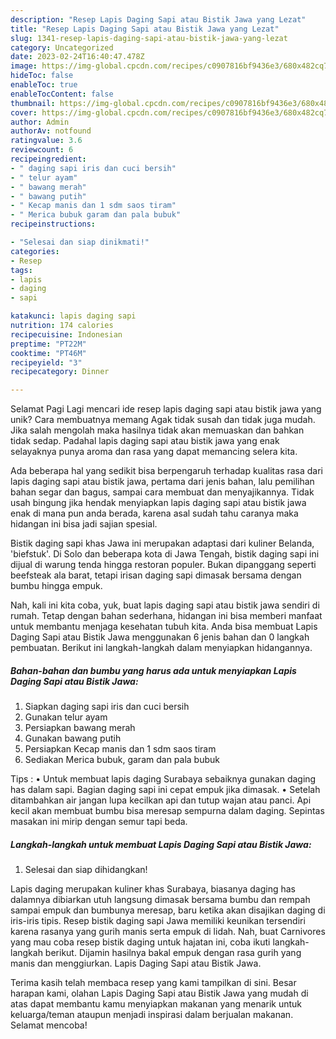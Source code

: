 ```yaml
---
description: "Resep Lapis Daging Sapi atau Bistik Jawa yang Lezat"
title: "Resep Lapis Daging Sapi atau Bistik Jawa yang Lezat"
slug: 1341-resep-lapis-daging-sapi-atau-bistik-jawa-yang-lezat
category: Uncategorized
date: 2023-02-24T16:40:47.478Z
image: https://img-global.cpcdn.com/recipes/c0907816bf9436e3/680x482cq70/lapis-daging-sapi-atau-bistik-jawa-foto-resep-utama.jpg
hideToc: false
enableToc: true
enableTocContent: false
thumbnail: https://img-global.cpcdn.com/recipes/c0907816bf9436e3/680x482cq70/lapis-daging-sapi-atau-bistik-jawa-foto-resep-utama.jpg
cover: https://img-global.cpcdn.com/recipes/c0907816bf9436e3/680x482cq70/lapis-daging-sapi-atau-bistik-jawa-foto-resep-utama.jpg
author: Admin
authorAv: notfound
ratingvalue: 3.6
reviewcount: 6
recipeingredient:
- " daging sapi iris dan cuci bersih"
- " telur ayam"
- " bawang merah"
- " bawang putih"
- " Kecap manis dan 1 sdm saos tiram"
- " Merica bubuk garam dan pala bubuk"
recipeinstructions:

- "Selesai dan siap dinikmati!"
categories:
- Resep
tags:
- lapis
- daging
- sapi

katakunci: lapis daging sapi 
nutrition: 174 calories
recipecuisine: Indonesian
preptime: "PT22M"
cooktime: "PT46M"
recipeyield: "3"
recipecategory: Dinner

---
```



Selamat Pagi Lagi mencari ide resep lapis daging sapi atau bistik jawa yang unik? Cara membuatnya memang Agak tidak susah dan tidak juga mudah. Jika salah mengolah maka hasilnya tidak akan memuaskan dan bahkan tidak sedap. Padahal lapis daging sapi atau bistik jawa yang enak selayaknya punya aroma dan rasa yang dapat memancing selera kita.


Ada beberapa hal yang sedikit bisa berpengaruh terhadap kualitas rasa dari lapis daging sapi atau bistik jawa, pertama dari jenis bahan, lalu pemilihan bahan segar dan bagus, sampai cara membuat dan menyajikannya. Tidak usah bingung jika hendak menyiapkan lapis daging sapi atau bistik jawa enak di mana pun anda berada, karena asal sudah tahu caranya maka hidangan ini bisa jadi sajian spesial.

Bistik daging sapi khas Jawa ini merupakan adaptasi dari kuliner Belanda, &#39;biefstuk&#39;. Di Solo dan beberapa kota di Jawa Tengah, bistik daging sapi ini dijual di warung tenda hingga restoran populer. Bukan dipanggang seperti beefsteak ala barat, tetapi irisan daging sapi dimasak bersama dengan bumbu hingga empuk.


Nah, kali ini kita coba, yuk, buat lapis daging sapi atau bistik jawa sendiri di rumah. Tetap dengan bahan sederhana, hidangan ini bisa memberi manfaat untuk membantu menjaga kesehatan tubuh kita. Anda bisa membuat Lapis Daging Sapi atau Bistik Jawa menggunakan 6 jenis bahan dan 0 langkah pembuatan. Berikut ini langkah-langkah dalam menyiapkan hidangannya.

<!--inarticleads1-->

##### Bahan-bahan dan bumbu yang harus ada untuk menyiapkan Lapis Daging Sapi atau Bistik Jawa:

1. Siapkan  daging sapi iris dan cuci bersih
1. Gunakan  telur ayam
1. Persiapkan  bawang merah
1. Gunakan  bawang putih
1. Persiapkan  Kecap manis dan 1 sdm saos tiram
1. Sediakan  Merica bubuk, garam dan pala bubuk


Tips : • Untuk membuat lapis daging Surabaya sebaiknya gunakan daging has dalam sapi. Bagian daging sapi ini cepat empuk jika dimasak. • Setelah ditambahkan air jangan lupa kecilkan api dan tutup wajan atau panci. Api kecil akan membuat bumbu bisa meresap sempurna dalam daging. Sepintas masakan ini mirip dengan semur tapi beda. 

<!--inarticleads2-->

##### Langkah-langkah untuk membuat Lapis Daging Sapi atau Bistik Jawa:


1. Selesai dan siap dihidangkan!

Lapis daging merupakan kuliner khas Surabaya, biasanya daging has dalamnya dibiarkan utuh langsung dimasak bersama bumbu dan rempah sampai empuk dan bumbunya meresap, baru ketika akan disajikan daging di iris-iris tipis. Resep bistik daging sapi Jawa memiliki keunikan tersendiri karena rasanya yang gurih manis serta empuk di lidah. Nah, buat Carnivores yang mau coba resep bistik daging untuk hajatan ini, coba ikuti langkah-langkah berikut. Dijamin hasilnya bakal empuk dengan rasa gurih yang manis dan menggiurkan. Lapis Daging Sapi atau Bistik Jawa. 

Terima kasih telah membaca resep yang kami tampilkan di sini. Besar harapan kami, olahan Lapis Daging Sapi atau Bistik Jawa yang mudah di atas dapat membantu kamu menyiapkan makanan yang menarik untuk keluarga/teman ataupun menjadi inspirasi dalam berjualan makanan. Selamat mencoba!
